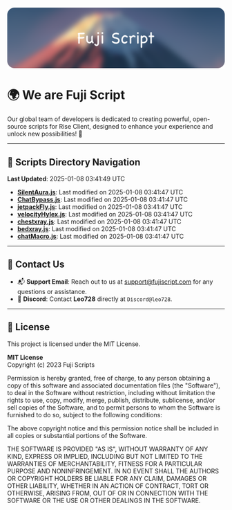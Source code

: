 ![Banner](.github/b.webp)

# 🌍 **We are Fuji Script**

Our global team of developers is dedicated to creating powerful, open-source scripts for Rise Client, designed to enhance your experience and unlock new possibilities! 🌟

---
<!-- SCRIPTS_NAVIGATION_START -->
## 📂 **Scripts Directory Navigation**

**Last Updated**: 2025-01-08 03:41:49 UTC

- **[SilentAura.js](scripts/SilentAura.js)**: Last modified on 2025-01-08 03:41:47 UTC
- **[ChatBypass.js](scripts/ChatBypass.js)**: Last modified on 2025-01-08 03:41:47 UTC
- **[jetpackFly.js](scripts/jetpackFly.js)**: Last modified on 2025-01-08 03:41:47 UTC
- **[velocityHylex.js](scripts/velocityHylex.js)**: Last modified on 2025-01-08 03:41:47 UTC
- **[chestxray.js](scripts/chestxray.js)**: Last modified on 2025-01-08 03:41:47 UTC
- **[bedxray.js](scripts/bedxray.js)**: Last modified on 2025-01-08 03:41:47 UTC
- **[chatMacro.js](scripts/chatMacro.js)**: Last modified on 2025-01-08 03:41:47 UTC

<!-- SCRIPTS_NAVIGATION_END -->

---

## 💬 **Contact Us**  
- 📬 **Support Email**: Reach out to us at [support@fujiscript.com](mailto:support@fujiscript.com) for any questions or assistance.  
- 💬 **Discord**: Contact **Leo728** directly at `Discord@leo728`.

---

## 📜 **License**

This project is licensed under the MIT License.  

**MIT License**  
Copyright (c) 2023 Fuji Scripts  

Permission is hereby granted, free of charge, to any person obtaining a copy of this software and associated documentation files (the "Software"), to deal in the Software without restriction, including without limitation the rights to use, copy, modify, merge, publish, distribute, sublicense, and/or sell copies of the Software, and to permit persons to whom the Software is furnished to do so, subject to the following conditions:  

The above copyright notice and this permission notice shall be included in all copies or substantial portions of the Software.  

THE SOFTWARE IS PROVIDED "AS IS", WITHOUT WARRANTY OF ANY KIND, EXPRESS OR IMPLIED, INCLUDING BUT NOT LIMITED TO THE WARRANTIES OF MERCHANTABILITY, FITNESS FOR A PARTICULAR PURPOSE AND NONINFRINGEMENT. IN NO EVENT SHALL THE AUTHORS OR COPYRIGHT HOLDERS BE LIABLE FOR ANY CLAIM, DAMAGES OR OTHER LIABILITY, WHETHER IN AN ACTION OF CONTRACT, TORT OR OTHERWISE, ARISING FROM, OUT OF OR IN CONNECTION WITH THE SOFTWARE OR THE USE OR OTHER DEALINGS IN THE SOFTWARE.  
